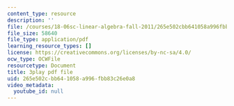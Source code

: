 ```yaml
---
content_type: resource
description: ''
file: /courses/18-06sc-linear-algebra-fall-2011/265e502cbb641058a996fbb83c26e0a8_QVKj3LADCnA.pdf
file_size: 58640
file_type: application/pdf
learning_resource_types: []
license: https://creativecommons.org/licenses/by-nc-sa/4.0/
ocw_type: OCWFile
resourcetype: Document
title: 3play pdf file
uid: 265e502c-bb64-1058-a996-fbb83c26e0a8
video_metadata:
  youtube_id: null
---
```

